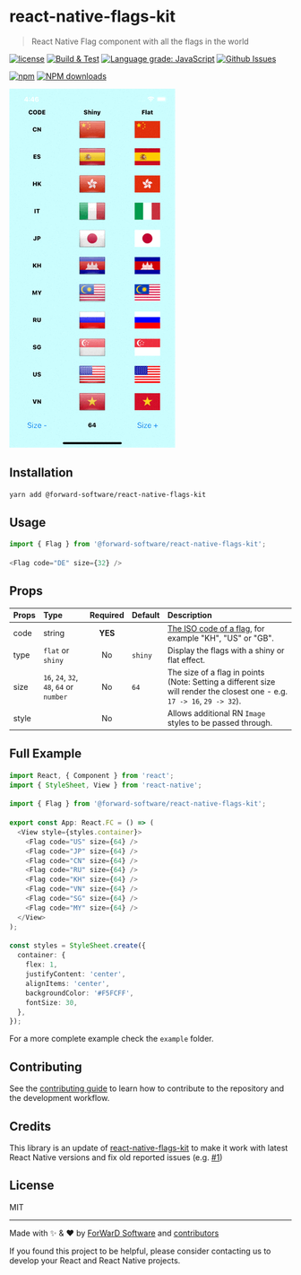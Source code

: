 # react-native-flags-kit

> React Native Flag component with all the flags in the world

[![license](https://img.shields.io/github/license/Forward-Software/react-native-flags-kit.svg)](LICENSE) [![Build & Test](https://github.com/Forward-Software/react-native-flags-kit/actions/workflows/build-and-test.yml/badge.svg)](https://github.com/Forward-Software/react-native-flags-kit/actions/workflows/build-and-test.yml) [![Language grade: JavaScript](https://img.shields.io/lgtm/grade/javascript/g/Forward-Software/react-native-flags-kit.svg?logo=lgtm&logoWidth=18)](https://lgtm.com/projects/g/forward-software/react-native-flags-kit/context:javascript) [![Github Issues](https://img.shields.io/github/issues/Forward-Software/react-native-flags-kit.svg)](https://github.com/forward-software/react-native-flags-kit/issues)

[![npm](https://img.shields.io/npm/v/@forward-software/react-native-flags-kit)](https://npmjs.com/package/@forward-software/react-native-flags-kit) [![NPM downloads](https://img.shields.io/npm/dm/@forward-software/react-native-flags-kit.svg)](https://npmjs.com/package/@forward-software/react-native-flags-kit)

![react-native-flags-kit-example.gif](https://github.com/Forward-Software/react-native-flags-kit/blob/main/.github/assets/react-native-flags-kit-example.gif)

## Installation

```sh
yarn add @forward-software/react-native-flags-kit
```

## Usage

```js
import { Flag } from '@forward-software/react-native-flags-kit';

<Flag code="DE" size={32} />
```

## Props

| Props | Type                                     | Required | Default | Description                                                                                                                |
| :---- | :--------------------------------------- | :------: | :------ | :------------------------------------------------------------------------------------------------------------------------- |
| code  | string                                   | **YES**  |         | [The ISO code of a flag](https://www.translatorscafe.com/cafe/ISO-3166-Country-Codes.htm), for example "KH", "US" or "GB". |
| type  | `flat` or `shiny`                        |    No    | `shiny` | Display the flags with a shiny or flat effect.                                                                             |
| size  | `16`, `24`, `32`, `48`, `64` or `number` |    No    | `64`    | The size of a flag in points (Note: Setting a different size will render the closest one - e.g. `17 -> 16`, `29 -> 32`).   |
| style |                                          |    No    |         | Allows additional RN `Image` styles to be passed through.                                                                  |

## Full Example

```ts
import React, { Component } from 'react';
import { StyleSheet, View } from 'react-native';

import { Flag } from '@forward-software/react-native-flags-kit';

export const App: React.FC = () => (
  <View style={styles.container}>
    <Flag code="US" size={64} />
    <Flag code="JP" size={64} />
    <Flag code="CN" size={64} />
    <Flag code="RU" size={64} />
    <Flag code="KH" size={64} />
    <Flag code="VN" size={64} />
    <Flag code="SG" size={64} />
    <Flag code="MY" size={64} />
  </View>
);

const styles = StyleSheet.create({
  container: {
    flex: 1,
    justifyContent: 'center',
    alignItems: 'center',
    backgroundColor: '#F5FCFF',
    fontSize: 30,
  },
});
```

For a more complete example check the `example` folder.

## Contributing

See the [contributing guide](CONTRIBUTING.md) to learn how to contribute to the repository and the development workflow.

## Credits

This library is an update of [react-native-flags-kit](https://github.com/themodernjavascript/react-native-flags-kit) to make it work with latest React Native versions and fix old reported issues (e.g. [#1](https://github.com/themodernjavascript/react-native-flags-kit/issues/1))

## License

MIT

---

Made with ✨ & ❤️ by [ForWarD Software](https://github.com/Forward-Software) and [contributors](https://github.com/Forward-Software/react-native-flags-kit/graphs/contributors)

If you found this project to be helpful, please consider contacting us to develop your React and React Native projects.
